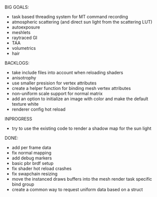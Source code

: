 BIG GOALS:
- task based threading system for MT command recording
- atmospheric scattering (and direct sun light from the scattering LUT)
- autoexposure
- meshlets
- raytraced GI
- TAA
- volumetrics
- hair


BACKLOGS:
- take include files into account when reloading shaders
- anisotrophy
- use smaller presision for vertex attributes
- create a helper function for binding mesh vertex attributes
- non-uniform scale support for normal matrix
- add an option to initialize an image with color and make the default texture white
- renderer config hot reload

INPROGRESS
- try to use the existing code to render a shadow map for the sun light

DONE:
- add per frame data
- fix normal mapping
- add debug markers
- basic pbr brdf setup
- fix shader hot reload crashes
- fix swapchain resizing
- move the instanced draws buffers into the mesh render task specific bind group
- create a common way to request uniform data based on a struct